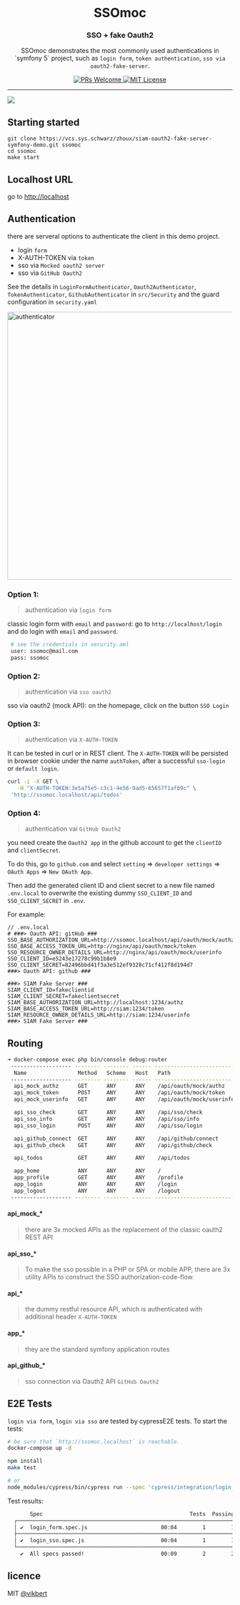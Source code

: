 <div align="center">
    <h1 style="font-weight: bolder; margin-top: 0px" class="opacity-75">SSOmoc</h1>
    <h3 class="opacity-50">SSO + fake Oauth2</h3>
</div>

<div align="center">
  <p>SSOmoc demonstrates the most commonly used authentications in `symfony 5` project, such as <code>login form</code>, <code>token authentication</code>, <code>sso via oauth2-fake-server</code>.</p>

  <p>
    <a href="#">
      <img src="https://img.shields.io/badge/PRs-Welcome-brightgreen.svg?style=flat-square" alt="PRs Welcome">
    </a>
    <a href="#">
      <img src="https://img.shields.io/badge/License-MIT-brightgreen.svg?style=flat-square" alt="MIT License">
    </a>
  </p>
</div>

---


![](docs/ssomoc.png)

## Starting started

```
git clone https://vcs.sys.schwarz/zhoux/siam-oauth2-fake-server-symfony-demo.git ssomoc
cd ssomoc
make start
```

## Localhost URL

go to [http://localhost](http://localhost)

## Authentication
there are serveral options to authenticate the client in this demo project.
- login `form`
- X-AUTH-TOKEN via `token`
- sso via `Mocked oauth2 server`
- sso via `GitHub Oauth2`

See the details in `LoginFormAuthenticator`, `Oauth2Authenticator`, `TokenAuthenticator`, `GithubAuthenticator` in `src/Security` and the guard configuration in `security.yaml`

<img src="docs/authenticator.png" alt="authenticator" width="600">

### Option 1: 
> authentication via `login form`

classic login form with `email` and `password`: go to `http://localhost/login` and do login with `email` and `password`.

```bash
 # see the credentials in security.aml
 user: ssomoc@mail.com
 pass: ssomoc 
```


### Option 2: 
> authentication via `sso oauth2`

sso via oauth2 (mock API): on the homepage, click on the button `SSO Login`


### Option 3: 
> authentication via `X-AUTH-TOKEN`

It can be tested in curl or in REST client. The `X-AUTH-TOKEN` will be persisted in browser cookie under the name `authToken`, after a successful `sso-login` or `default login`.

```bash
curl -i -X GET \
   -H "X-AUTH-TOKEN:3e5a75e5-c3c1-4e56-9ad5-65657f1afb9c" \
 'http://ssomoc.localhost/api/todos' 
```
### Option 4: 
> authentication vai `GitHub Oauth2`

you need create the `Oauth2 app` in the github account to get the `clientID` and `clientSecret`. 

To do this, go to `github.com` and select `setting` => `developer settings` => `OAuth Apps` => `New OAuth App`.


Then add the generated client ID and client secret to a new file named `.env.local` to overwrite the existing dummy `SSO_CLIENT_ID` and `SSO_CLIENT_SECRET` in `.env`. 

For example:

```
// .env.local
# ###> Oauth API: gitHub ###
SSO_BASE_AUTHORIZATION_URL=http://ssomoc.localhost/api/oauth/mock/authz
SSO_BASE_ACCESS_TOKEN_URL=http://nginx/api/oauth/mock/token
SSO_RESOURCE_OWNER_DETAILS_URL=http://nginx/api/oauth/mock/userinfo
SSO_CLIENT_ID=e5243e17278c99b1b8e9
SSO_CLIENT_SECRET=82496bbd41f3a3e512ef9328c71cf412f8d194d7
###> Oauth API: github ###

###> SIAM Fake Server ###
SIAM_CLIENT_ID=fakeclientid
SIAM_CLIENT_SECRET=fakeclientsecret
SIAM_BASE_AUTHORIZATION_URL=http://localhost:1234/authz
SIAM_BASE_ACCESS_TOKEN_URL=http://siam:1234/token
SIAM_RESOURCE_OWNER_DETAILS_URL=http://siam:1234/userinfo
###> SIAM Fake Server ###

```

## Routing

```bash
➜ docker-compose exec php bin/console debug:router
 ------------------- -------- -------- ------ --------------------------
  Name                Method   Scheme   Host   Path
 ------------------- -------- -------- ------ --------------------------
  api_mock_authz      GET      ANY      ANY    /api/oauth/mock/authz
  api_mock_token      POST     ANY      ANY    /api/oauth/mock/token
  api_mock_userinfo   GET      ANY      ANY    /api/oauth/mock/userinfo

  api_sso_check       GET      ANY      ANY    /api/sso/check
  api_sso_info        GET      ANY      ANY    /api/sso/info
  api_sso_login       POST     ANY      ANY    /api/sso/login

  api_github_connect  GET      ANY      ANY    /api/github/connect
  api_github_check    GET      ANY      ANY    /api/github/check

  api_todos           GET      ANY      ANY    /api/todos

  app_home            ANY      ANY      ANY    /
  app_profile         GET      ANY      ANY    /profile
  app_login           ANY      ANY      ANY    /login
  app_logout          ANY      ANY      ANY    /logout
 ------------------- -------- -------- ------ --------------------------
```

#### api_mock_*
> there are 3x mocked APIs as the replacement of the classic oauth2 REST API

#### api_sso_*
> To make the sso possible in a PHP or SPA or mobile APP, there are 3x utility APIs to construct the SSO authorization-code-flow.

#### api_*
> the dummy restful resource API, which is authenticated with additional header `X-AUTH-TOKEN`

#### app_*
> they are the standard symfony application routes

#### api_github_*
> sso connection via Oauth2 API `GitHub Oauth2`


## E2E Tests
`login via form`, `login via sso` are tested by cypressE2E tests. To start the tests:
```bash
# be sure that `http://ssomoc.localhost` is reachable.
docker-compose up -d 

npm install
make test

# or
node_modules/cypress/bin/cypress run --spec 'cypress/integration/login_*.spec.js'
```
Test results:
```bash
       Spec                                              Tests  Passing  Failing  Pending  Skipped
  ┌────────────────────────────────────────────────────────────────────────────────────────────────┐
  │ ✔  login_form.spec.js                       00:04        1        1        -        -        - │
  ├────────────────────────────────────────────────────────────────────────────────────────────────┤
  │ ✔  login_sso.spec.js                        00:04        1        1        -        -        - │
  └────────────────────────────────────────────────────────────────────────────────────────────────┘
    ✔  All specs passed!                        00:09        2        2        -        -        -
```


## licence

MIT [@vikbert](https://vikbert.github.io/)

